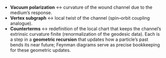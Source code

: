 * **Vacuum polarization** ↔ curvature of the wound channel due to the medium’s response.
* **Vertex subgraph** ↔ local twist of the channel (spin–orbit coupling analogue).
* **Counterterms** ↔ redefinition of the local chart that keeps the channel’s extrinsic curvature finite (renormalization of the geodesic data).
  Each is a step in a **geometric recursion** that updates how a particle’s past bends its near future; Feynman diagrams serve as precise bookkeeping for these geometric updates.